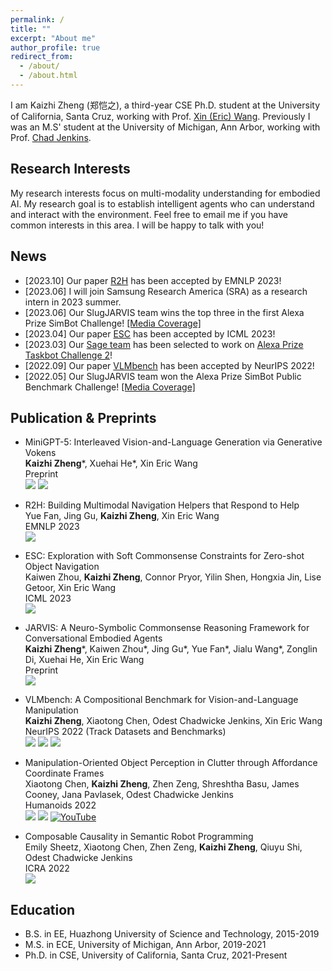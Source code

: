 ```yaml
---
permalink: /
title: ""
excerpt: "About me"
author_profile: true
redirect_from: 
  - /about/
  - /about.html
---
```

I am Kaizhi Zheng (郑恺之), a third-year CSE Ph.D. student at the University of California, Santa Cruz, working with Prof. [Xin (Eric) Wang](https://eric-xw.github.io/). Previously I was an M.S' student at the University of Michigan, Ann Arbor, working with Prof. [Chad Jenkins](https://ocj.name/).

Research Interests
------
My research interests focus on multi-modality understanding for embodied AI. My research goal is to establish intelligent agents who can understand and interact with the environment. Feel free to email me if you have common interests in this area. I will be happy to talk with you!

News
------
* [2023.10] Our paper [R2H](https://arxiv.org/abs/2305.14260) has been accepted by EMNLP 2023!
* [2023.06] I will join Samsung Research America (SRA) as a research intern in 2023 summer.
* [2023.06] Our SlugJARVIS team wins the top three in the first Alexa Prize SimBot Challenge! [[Media Coverage]](https://news.ucsc.edu/2023/06/simbot-results.html)
* [2023.04] Our paper [ESC](https://arxiv.org/abs/2301.13166) has been accepted by ICML 2023!
* [2023.03] Our [Sage team](https://www.amazon.science/alexa-prize/teams/sage-taskbot-challenge-2) has been selected to work on [Alexa Prize Taskbot Challenge 2](https://www.amazon.science/alexa-prize/taskbot-challenge/2022)!
* [2022.09] Our paper [VLMbench](https://openreview.net/forum?id=NAYoSV3tk9) has been accepted by NeurIPS 2022!
* [2022.05] Our SlugJARVIS team won the Alexa Prize SimBot Public Benchmark Challenge!
[[Media Coverage]](https://news.ucsc.edu/2022/04/2022-alexa-prize.html)

Publication & Preprints
------
* MiniGPT-5: Interleaved Vision-and-Language Generation via Generative Vokens \
  **Kaizhi Zheng**\*, Xuehai He\*, Xin Eric Wang \
  Preprint\
  <a href='https://arxiv.org/abs/2310.02239'><img src='https://img.shields.io/badge/Paper-Arxiv-red'></a> <a href='https://github.com/eric-ai-lab/MiniGPT-5'><img src='https://img.shields.io/badge/Code-Github-brightgreen?logo=github'></a>

* R2H: Building Multimodal Navigation Helpers that Respond to Help \
  Yue Fan, Jing Gu, **Kaizhi Zheng**, Xin Eric Wang \
  EMNLP 2023\
  <a href='https://arxiv.org/abs/2305.14260'><img src='https://img.shields.io/badge/Paper-Arxiv-red'></a>

* ESC: Exploration with Soft Commonsense Constraints for Zero-shot Object Navigation \
  Kaiwen Zhou, **Kaizhi Zheng**, Connor Pryor, Yilin Shen, Hongxia Jin, Lise Getoor, Xin Eric Wang \
  ICML 2023 \
  <a href='https://arxiv.org/abs/2301.13166'><img src='https://img.shields.io/badge/Paper-Arxiv-red'></a>

* JARVIS: A Neuro-Symbolic Commonsense Reasoning Framework for Conversational Embodied Agents\
  **Kaizhi Zheng**\*, Kaiwen Zhou\*, Jing Gu\*, Yue Fan\*, Jialu Wang\*, Zonglin Di, Xuehai He, Xin Eric Wang\
  Preprint\
  <a href='https://arxiv.org/abs/2208.13266'><img src='https://img.shields.io/badge/Paper-Arxiv-red'></a>

* VLMbench: A Compositional Benchmark for Vision-and-Language Manipulation\
  **Kaizhi Zheng**, Xiaotong Chen, Odest Chadwicke Jenkins, Xin Eric Wang\
  NeurIPS 2022 (Track Datasets and Benchmarks)\
  <a href='https://arxiv.org/abs/2206.08522'><img src='https://img.shields.io/badge/Paper-Arxiv-red'></a> <a href='https://sites.google.com/ucsc.edu/vlmbench/home'><img src='https://img.shields.io/badge/Project-Page-blue'></a> <a href='https://github.com/eric-ai-lab/vlmbench'><img src='https://img.shields.io/badge/Code-Github-brightgreen?logo=github'></a>

* Manipulation-Oriented Object Perception in Clutter through Affordance Coordinate Frames\
  Xiaotong Chen, **Kaizhi Zheng**, Zhen Zeng, Shreshtha Basu, James Cooney, Jana Pavlasek, Odest Chadwicke Jenkins\
  Humanoids 2022\
  <a href='https://arxiv.org/abs/2010.08202'><img src='https://img.shields.io/badge/Paper-Arxiv-red'></a> <a href='https://github.com/cxt98/ACF_perception'><img src='https://img.shields.io/badge/Code-Github-brightgreen?logo=github'></a> [![YouTube](https://badges.aleen42.com/src/youtube.svg)](https://www.youtube.com/watch?v=7P9_O9wveYk)

* Composable Causality in Semantic Robot Programming\
  Emily Sheetz, Xiaotong Chen, Zhen Zeng, **Kaizhi Zheng**, Qiuyu Shi, Odest Chadwicke Jenkins\
  ICRA 2022\
  <a href='https://ieeexplore.ieee.org/abstract/document/9811365'><img src='https://img.shields.io/badge/Paper-IEEE-red'></a>

Education
------
* B.S. in EE, Huazhong University of Science and Technology, 2015-2019
* M.S. in ECE, University of Michigan, Ann Arbor, 2019-2021
* Ph.D. in CSE, University of California, Santa Cruz, 2021-Present
